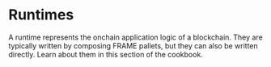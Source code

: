 # Runtimes

A runtime represents the onchain application logic of a blockchain. They are typically written by composing FRAME pallets, but they can also be written directly. Learn about them in this section of the cookbook.
